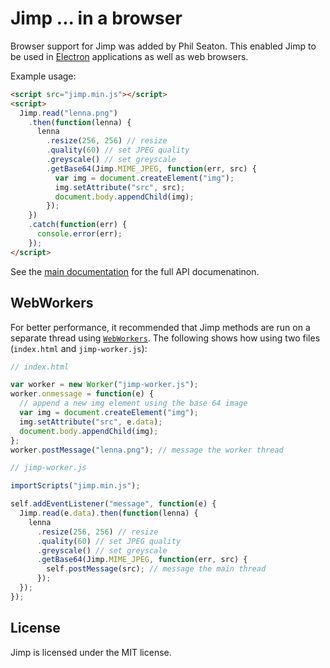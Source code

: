 # Jimp ... in a browser

Browser support for Jimp was added by Phil Seaton. This enabled Jimp to be used in [Electron](http://electron.atom.io/) applications as well as web browsers.

Example usage:

```html
<script src="jimp.min.js"></script>
<script>
  Jimp.read("lenna.png")
    .then(function(lenna) {
      lenna
        .resize(256, 256) // resize
        .quality(60) // set JPEG quality
        .greyscale() // set greyscale
        .getBase64(Jimp.MIME_JPEG, function(err, src) {
          var img = document.createElement("img");
          img.setAttribute("src", src);
          document.body.appendChild(img);
        });
    })
    .catch(function(err) {
      console.error(err);
    });
</script>
```

See the [main documentation](https://github.com/oliver-moran/jimp) for the full API documenatinon.

## WebWorkers

For better performance, it recommended that Jimp methods are run on a separate thread using [`WebWorkers`](https://developer.mozilla.org/en-US/docs/Web/API/Web_Workers_API/Using_web_workers). The following shows how using two files (`index.html` and `jimp-worker.js`):

```js
// index.html

var worker = new Worker("jimp-worker.js");
worker.onmessage = function(e) {
  // append a new img element using the base 64 image
  var img = document.createElement("img");
  img.setAttribute("src", e.data);
  document.body.appendChild(img);
};
worker.postMessage("lenna.png"); // message the worker thread
```

```js
// jimp-worker.js

importScripts("jimp.min.js");

self.addEventListener("message", function(e) {
  Jimp.read(e.data).then(function(lenna) {
    lenna
      .resize(256, 256) // resize
      .quality(60) // set JPEG quality
      .greyscale() // set greyscale
      .getBase64(Jimp.MIME_JPEG, function(err, src) {
        self.postMessage(src); // message the main thread
      });
  });
});
```

## License

Jimp is licensed under the MIT license.
